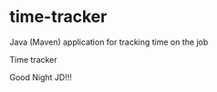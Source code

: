 # time-tracker
Java (Maven) application for tracking time on the job

Time tracker

Good Night JD!!!
